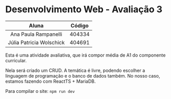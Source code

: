 # Desenvolvimento Web - Avaliação 3

|          Aluna           | Código |
|:------------------------:|:------:|
|   Ana Paula Rampanelli   | 404334 |
| Júlia Patricia Wolschick | 404691 |

Esta é uma atividade avaliativa, que irá compor média de A1 do componente curricular.

Nela será criado um CRUD. A temática é livre, podendo escolher a linguagem de programação e o banco de dados também.
No nosso caso, estamos fazendo com ReactTS + MariaDB.

Para compilar o site:
``npm run dev``

